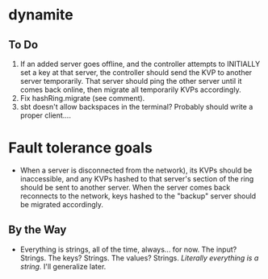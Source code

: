 dynamite
=========

## To Do
1. If an added server goes offline, and the controller attempts to INITIALLY set a key at that server, the controller should send the KVP to another server temporarily. That server should ping the other server until it comes back online, then migrate all temporarily KVPs accordingly.
2. Fix hashRing.migrate (see comment).
3. sbt doesn't allow backspaces in the terminal? Probably should write a proper client....

# Fault tolerance goals
- When a server is disconnected from the network), its KVPs should be inaccessible, and any KVPs hashed to that server's section of the ring should be sent to another server. When the server comes back reconnects to the network, keys hashed to the "backup" server should be migrated accordingly.

## By the Way
- Everything is strings, all of the time, always... for now. The input? Strings. The keys? Strings. The values? Strings. *Literally everything is a string.* I'll generalize later.
